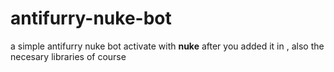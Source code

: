 # antifurry-nuke-bot
a simple antifurry nuke bot
activate with **nuke** after you added it in , also the necesary libraries of course
